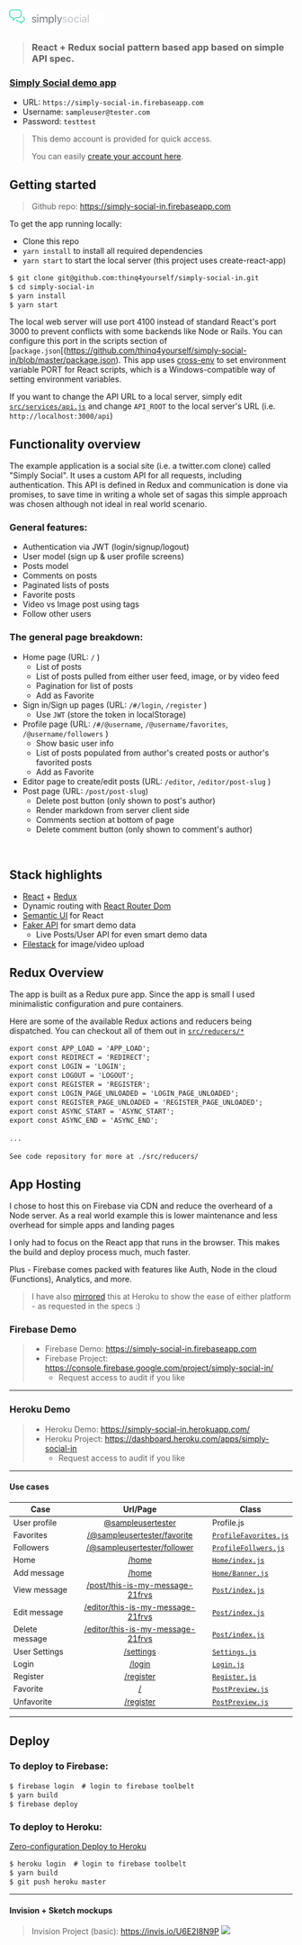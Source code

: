 # ![Simply Social](project-logo.png)

> ### React + Redux social pattern based app based on simple API spec.

### [Simply Social demo app](https://simply-social-in.firebaseapp.com)

- URL: `https://simply-social-in.firebaseapp.com`
- Username: `sampleuser@tester.com`
- Password: `testtest`

> This demo account is provided for quick access. 
>
> You can easily [create your account here](https://simply-social-in.firebaseapp.com/register).

## Getting started

> Github repo: https://simply-social-in.firebaseapp.com

To get the app running locally:

- Clone this repo
- `yarn install` to install all required dependencies
- `yarn start` to start the local server (this project uses create-react-app)

```
$ git clone git@github.com:thinq4yourself/simply-social-in.git
$ cd simply-social-in
$ yarn install
$ yarn start
```

The local web server will use port 4100 instead of standard React's port 3000 to prevent conflicts with some backends like Node or Rails. You can configure this port in the scripts section of [`package.json`[(https://github.com/thinq4yourself/simply-social-in/blob/master/package.json). This app uses [cross-env](https://github.com/kentcdodds/cross-env) to set environment variable PORT for React scripts, which is a Windows-compatible way of setting environment variables.

If you want to change the API URL to a local server, simply edit [`src/services/api.js`](https://github.com/thinq4yourself/simply-social-in/blob/master/src/services/api.js) and change `API_ROOT` to the local server's URL (i.e. `http://localhost:3000/api`)


## Functionality overview

The example application is a social site (i.e. a twitter.com clone) called "Simply Social". It uses a custom API for all requests, including authentication. This API is defined in Redux and communication is done via promises, to save time in writing a whole set of sagas this simple approach was chosen although not ideal in real world scenario.

### General features:

- Authentication via JWT (login/signup/logout)
- User model (sign up & user profile screens)
- Posts model 
- Comments on posts
- Paginated lists of posts
- Favorite posts
- Video vs Image post using tags
- Follow other users

### The general page breakdown:

- Home page (URL: `/` )
    - List of posts 
    - List of posts pulled from either user feed, image, or by video feed 
    - Pagination for list of posts 
    - Add as Favorite
- Sign in/Sign up pages (URL: `/#/login`, `/register` )
    - Use `JWT` (store the token in localStorage)
- Profile page (URL: `/#/@username`, `/@username/favorites`, `/@username/followers` )
    - Show basic user info 
    - List of posts populated from author's created posts or author's favorited posts
    - Add as Favorite
- Editor page to create/edit posts (URL: `/editor`, `/editor/post-slug` )
- Post page (URL: `/post/post-slug`)
    - Delete post button (only shown to post's author)
    - Render markdown from server client side
    - Comments section at bottom of page
    - Delete comment button (only shown to comment's author)

<br />

## Stack highlights
- [React](https://reactjs.org/) + [Redux](http://redux.js.org/)
- Dynamic routing with [React Router Dom](https://reacttraining.com/react-router/core/guides/philosophy/dynamic-routing)
- [Semantic UI](http://react.semantic-ui.com/) for React
- [Faker API](https://cdn.rawgit.com/Marak/faker.js/master/examples/browser/index.html#random) for smart demo data
  - Live Posts/User API for even smart demo data
- [Filestack](https://www.filestack.com) for image/video upload

## Redux Overview
The app is built as a Redux pure app. Since the app is small I used minimalistic configuration and pure containers. 

Here are some of the available Redux actions and reducers being dispatched. You can checkout all of them out in [`src/reducers/*`](#)

```
export const APP_LOAD = 'APP_LOAD';
export const REDIRECT = 'REDIRECT';
export const LOGIN = 'LOGIN';
export const LOGOUT = 'LOGOUT';
export const REGISTER = 'REGISTER';
export const LOGIN_PAGE_UNLOADED = 'LOGIN_PAGE_UNLOADED';
export const REGISTER_PAGE_UNLOADED = 'REGISTER_PAGE_UNLOADED';
export const ASYNC_START = 'ASYNC_START';
export const ASYNC_END = 'ASYNC_END';

...

See code repository for more at ./src/reducers/
```

## App Hosting
I chose to host this on Firebase via CDN and reduce the overheard of a Node server. As a real world example this is lower maintenance and less overhead for simple apps and landing pages 

I only had to focus on the React app that runs in the browser. This makes the build and deploy process much, much faster. 

Plus - Firebase comes packed with features like Auth, Node in the cloud (Functions), Analytics, and more.

> I have also [mirrored](#heroku-demo) this at Heroku to show the ease of either platform - as requested in the specs :) 

### Firebase Demo
> - Firebase Demo: https://simply-social-in.firebaseapp.com
> - Firebase Project: https://console.firebase.google.com/project/simply-social-in/
>   - Request access to audit if you like

--- 

### Heroku Demo
> - Heroku Demo: https://simply-social-in.herokuapp.com/
> - Heroku Project: https://dashboard.heroku.com/apps/simply-social-in
>   - Request access to audit if you like

---

#### Use cases

| Case  | Url/Page  | Class  |
|---|:-:|---|
| User profile  | [@sampleusertester](https://simply-social-in.firebaseapp.com/@sampleusertester)  | Profile.js  |
| Favorites  | [/@sampleusertester/favorite](https://simply-social-in.firebaseapp.com/@sampleusertester/favorites)  | [`ProfileFavorites.js`](#)  |
| Followers  | [/@sampleusertester/follower](https://simply-social-in.firebaseapp.com/@sampleusertester/followers)  | [`ProfileFollwers.js`](#)  |
| Home  | [/home](https://simply-social-in.firebaseapp.com/)  | [`Home/index.js`](#)  |
| Add message  | [/home](https://simply-social-in.firebaseapp.com/)  | [`Home/Banner.js`](#)  |
| View message  | [/post/this-is-my-message-21frvs](https://simply-social-in.firebaseapp.com/post/this-is-my-message-21frvs)  | [`Post/index.js`](#)  |
| Edit message  | [/editor/this-is-my-message-21frvs](https://simply-social-in.firebaseapp.com/editor/this-is-my-message-21frvs)  | [`Post/index.js`](#)  |
| Delete message  | [/editor/this-is-my-message-21frvs](https://simply-social-in.firebaseapp.com/editor/this-is-my-message-21frvs)  | [`Post/index.js`](#)  |
| User Settings  | [/settings](https://simply-social-in.firebaseapp.com/settings)  | [`Settings.js`](#)  |
| Login  | [/login](https://simply-social-in.firebaseapp.com/login)  | [`Login.js`](#)  |
| Register  | [/register](https://simply-social-in.firebaseapp.com/register)  | [`Register.js`](#)  |
| Favorite  | [/](https://simply-social-in.firebaseapp.com/)  | [`PostPreview.js`](#)  |
| Unfavorite  | [/register](https://simply-social-in.firebaseapp.com/)  | [`PostPreview.js`](#)  |


---

## Deploy

### To deploy to Firebase:
```
$ firebase login  # login to firebase toolbelt
$ yarn build
$ firebase deploy
```

### To deploy to Heroku:
[Zero-configuration Deploy to Heroku](https://blog.heroku.com/deploying-react-with-zero-configuration)
```
$ heroku login  # login to firebase toolbelt
$ yarn build
$ git push heroku master
```

---

#### Invision + Sketch mockups

> Invision Project (basic): https://invis.io/U6E2I8N9P
<a href="https://invis.io/U6E2I8N9P" target="_blank"><img  src="https://projects.invisionapp.com/static-signed/live-embed/146645980/259626938/1/latest/1L6KV1T5YoUr2aM6ht344jClEDzyVtZrIHuV3gxY9bsirSw1JNWpxlE7Or9tAlilEnmNJOwyEpCXhze7SVlELkmlEPwlE/Artboard-2x-Home.png" /></a>

